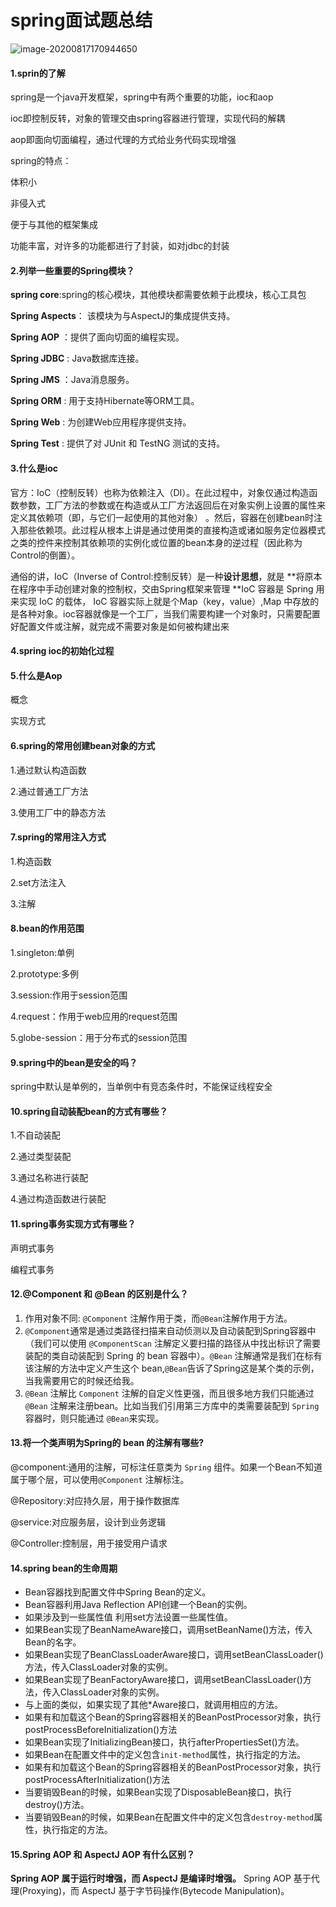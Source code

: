 # spring面试题总结



![image-20200817170944650](C:\Users\1\AppData\Roaming\Typora\typora-user-images\image-20200817170944650.png)

#### 1.sprin的了解

spring是一个java开发框架，spring中有两个重要的功能，ioc和aop

ioc即控制反转，对象的管理交由spring容器进行管理，实现代码的解耦

aop即面向切面编程，通过代理的方式给业务代码实现增强

spring的特点：

体积小

非侵入式

便于与其他的框架集成

功能丰富，对许多的功能都进行了封装，如对jdbc的封装

#### 2.列举一些重要的Spring模块？

**spring core**:spring的核心模块，其他模块都需要依赖于此模块，核心工具包

**Spring Aspects**： 该模块为与AspectJ的集成提供支持。

**Spring AOP** ：提供了面向切面的编程实现。

**Spring JDBC** : Java数据库连接。 

**Spring JMS** ：Java消息服务。

**Spring ORM** : 用于支持Hibernate等ORM工具。

**Spring Web** : 为创建Web应用程序提供支持。

**Spring Test** : 提供了对 JUnit 和 TestNG 测试的支持。

#### 3.什么是ioc

官方：IoC（控制反转）也称为依赖注入（DI）。在此过程中，对象仅通过构造函数参数，工厂方法的参数或在构造或从工厂方法返回后在对象实例上设置的属性来定义其依赖项（即，与它们一起使用的其他对象） 。然后，容器在创建bean时注入那些依赖项。此过程从根本上讲是通过使用类的直接构造或诸如服务定位器模式之类的控件来控制其依赖项的实例化或位置的bean本身的逆过程（因此称为Control的倒置）。

通俗的讲，IoC（Inverse of Control:控制反转）是一种**设计思想**，就是 **将原本在程序中手动创建对象的控制权，交由Spring框架来管理 **IoC 容器是 Spring 用来实现 IoC 的载体， IoC 容器实际上就是个Map（key，value）,Map 中存放的是各种对象。ioc容器就像是一个工厂，当我们需要构建一个对象时，只需要配置好配置文件或注解，就完成不需要对象是如何被构建出来

#### 4.spring ioc的初始化过程

#### 5.什么是Aop

概念

实现方式

#### 6.spring的常用创建bean对象的方式

1.通过默认构造函数

2.通过普通工厂方法

3.使用工厂中的静态方法

#### 7.spring的常用注入方式

1.构造函数

2.set方法注入

3.注解

#### 8.bean的作用范围

1.singleton:单例

2.prototype:多例

3.session:作用于session范围

4.request：作用于web应用的request范围

5.globe-session：用于分布式的session范围

#### 9.spring中的bean是安全的吗？

spring中默认是单例的，当单例中有竞态条件时，不能保证线程安全

#### 10.spring自动装配bean的方式有哪些？

1.不自动装配

2.通过类型装配

3.通过名称进行装配

4.通过构造函数进行装配

#### 11.spring事务实现方式有哪些？

声明式事务

编程式事务

#### 12.@Component 和 @Bean 的区别是什么？

1. 作用对象不同: `@Component` 注解作用于类，而`@Bean`注解作用于方法。
2. `@Component`通常是通过类路径扫描来自动侦测以及自动装配到Spring容器中（我们可以使用 `@ComponentScan` 注解定义要扫描的路径从中找出标识了需要装配的类自动装配到 Spring 的 bean 容器中）。`@Bean` 注解通常是我们在标有该注解的方法中定义产生这个 bean,`@Bean`告诉了Spring这是某个类的示例，当我需要用它的时候还给我。
3. `@Bean` 注解比 `Component` 注解的自定义性更强，而且很多地方我们只能通过 `@Bean` 注解来注册bean。比如当我们引用第三方库中的类需要装配到 `Spring`容器时，则只能通过 `@Bean`来实现。

#### 13.将一个类声明为Spring的 bean 的注解有哪些?

@component:通用的注解，可标注任意类为 `Spring` 组件。如果一个Bean不知道属于哪个层，可以使用`@Component` 注解标注。

@Repository:对应持久层，用于操作数据库

@service:对应服务层，设计到业务逻辑

@Controller:控制层，用于接受用户请求

#### 14.spring bean的生命周期

- Bean容器找到配置文件中Spring Bean的定义。
- Bean容器利用Java Reflection API创建一个Bean的实例。
- 如果涉及到一些属性值 利用set方法设置一些属性值。
- 如果Bean实现了BeanNameAware接口，调用setBeanName()方法，传入Bean的名字。
- 如果Bean实现了BeanClassLoaderAware接口，调用setBeanClassLoader()方法，传入ClassLoader对象的实例。
- 如果Bean实现了BeanFactoryAware接口，调用setBeanClassLoader()方法，传入ClassLoader对象的实例。
- 与上面的类似，如果实现了其他*Aware接口，就调用相应的方法。
- 如果有和加载这个Bean的Spring容器相关的BeanPostProcessor对象，执行postProcessBeforeInitialization()方法
- 如果Bean实现了InitializingBean接口，执行afterPropertiesSet()方法。
- 如果Bean在配置文件中的定义包含`init-method`属性，执行指定的方法。
- 如果有和加载这个Bean的Spring容器相关的BeanPostProcessor对象，执行postProcessAfterInitialization()方法
- 当要销毁Bean的时候，如果Bean实现了DisposableBean接口，执行destroy()方法。
- 当要销毁Bean的时候，如果Bean在配置文件中的定义包含`destroy-method`属性，执行指定的方法。

#### 15.Spring AOP 和 AspectJ AOP 有什么区别？

**Spring AOP 属于运行时增强，而 AspectJ 是编译时增强。** Spring AOP 基于代理(Proxying)，而 AspectJ 基于字节码操作(Bytecode Manipulation)。